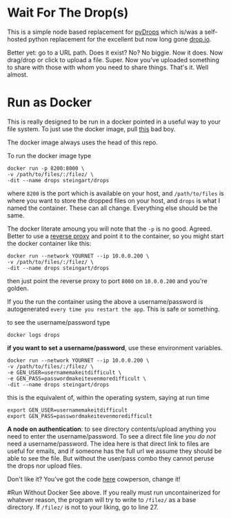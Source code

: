 # Wait For The Drop(s)

This is a simple node based replacement for [pyDrops](https://github.com/dansteingart/pyDrop) which is/was a self-hosted python replacement for the excellent but now long gone [drop.io](https://en.wikipedia.org/wiki/Drop.io).

Better yet: go to a URL path. Does it exist? No? No biggie. Now it does. Now drag/drop or click to upload a file. Super. Now you've uploaded something to share with those with whom you need to share things. That's it. Well almost.

# Run as Docker
This is really designed to be run in a docker pointed in a useful way to your file system. To just use the docker image, pull [this](https://hub.docker.com/r/steingart/drops/) bad boy.

The docker image always uses the head of this repo.

To run the docker image type
  ```
  docker run -p 8200:8000 \
  -v /path/to/files/:/filez/ \
  -dit --name drops steingart/drops
```

where `8200` is the port which is available on your host, and `/path/to/files` is where you want to store the dropped files on your host, and `drops` is what I named the container. These can all change. Everything else should be the same.

The docker literate amoung you will note that the `-p` is no good. Agreed. Better to use a [reverse proxy](https://hub.docker.com/r/steingart/redbird) and point it to the container, so you might start the docker container like this:

  ```
  docker run --network YOURNET --ip 10.0.0.200 \
  -v /path/to/files/:/filez/ \
  -dit --name drops steingart/drops
```

then just point the reverse proxy to port `8000` on `10.0.0.200` and you're golden.

If you the run the container using the above a username/password is autogenerated `every time you restart the app`. This is safe or something.

to see the username/password type

```
docker logs drops
```

**if you want to set a username/password**, use these environment variables.  

```
docker run --network YOURNET --ip 10.0.0.200 \
-v /path/to/files/:/filez/ \
-e GEN_USER=usernamemakeitdifficult \
-e GEN_PASS=passwordmakeitevenmoredifficult \
-dit --name drops steingart/drops
```
this is the equivalent of, within the operating system, saying at run time
```
export GEN_USER=usernamemakeitdifficult
export GEN_PASS=passwordmakeitevenmoredifficult
```


**A node on authentication**: to see directory contents/upload anything you need to enter the username/password. To see a direct file line _you do not_ need a username/password. The idea here is that direct link to files are useful for emails, and if someone has the full url we assume they should be able to see the file. But without the user/pass combo they cannot peruse the drops nor upload files.

Don't like it?  You've got the code [here](https://github.com/dansteingart/drops) cowperson, change it!

#Run Without Docker
See above. If you really must run uncontainerized for whatever reason, the program will try to write to `/filez/` as a base directory. If `/filez/` is not to your liking, go to line 27.
